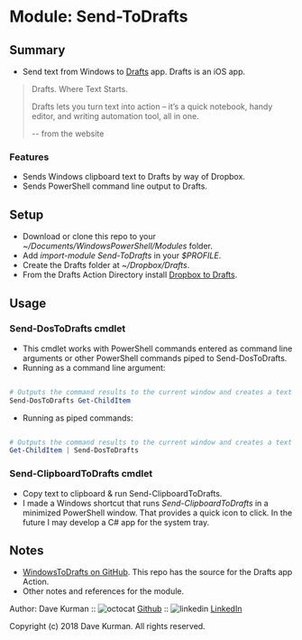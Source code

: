 # Module: Send-ToDrafts

## Summary

* Send text from Windows to [Drafts](https://getdrafts.com/) app. Drafts is an iOS app.

> Drafts. Where Text Starts.
>
> Drafts lets you turn text into action – it’s a quick notebook, handy editor, and writing automation tool, all in one.
>
> -- from the website

### Features

* Sends Windows clipboard text to Drafts by way of Dropbox.
* Sends PowerShell command line output to Drafts.

## Setup

* Download or clone this repo to your _~/Documents/WindowsPowerShell/Modules_ folder.
* Add _import-module Send-ToDrafts_ in your _$PROFILE_.
* Create the Drafts folder at _~/Dropbox/Drafts_.
* From the Drafts Action Directory install [Dropbox to Drafts](https://actions.getdrafts.com/a/1Qq).

## Usage

### Send-DosToDrafts cmdlet

* This cmdlet works with PowerShell commands entered as command line arguments or other PowerShell commands piped to Send-DosToDrafts.
* Running as a command line argument:

```powershell

# Outputs the command results to the current window and creates a text file with the output in ~/Dropbox/Drafts
Send-DosToDrafts Get-ChildItem

```

* Running as piped commands:

```powershell

# Outputs the command results to the current window and creates a text file with the output in ~/Dropbox/Drafts
Get-ChildItem | Send-DosToDrafts

```

### Send-ClipboardToDrafts cmdlet

* Copy text to clipboard & run Send-ClipboardToDrafts.
* I made a Windows shortcut that runs _Send-ClipboardToDrafts_ in a minimized PowerShell window.  That provides a quick icon to click.  In the future I may develop a C# app for the system tray.

## Notes

* [WindowsToDrafts on GitHub](https://github.com/p7th0n/WindowsToDrafts). This repo has the source for the Drafts app Action.
* Other notes and references for the module.

Author: Dave Kurman ::
![octocat](https://github.com/favicon.ico) [Github](https://github.com/p7th0n) ::
![linkedin](https://www.linkedin.com//favicon.ico) [LinkedIn](https://www.linkedin.com/in/davekurman/)

Copyright (c) 2018 Dave Kurman. All rights reserved.
